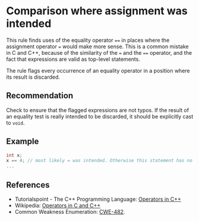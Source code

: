 # Comparison where assignment was intended
This rule finds uses of the equality operator `==` in places where the assignment operator `=` would make more sense. This is a common mistake in C and C++, because of the similarity of the `=` and the `==` operator, and the fact that expressions are valid as top-level statements.

The rule flags every occurrence of an equality operator in a position where its result is discarded.


## Recommendation
Check to ensure that the flagged expressions are not typos. If the result of an equality test is really intended to be discarded, it should be explicitly cast to `void`.


## Example

```cpp
int x;
x == 4; // most likely = was intended. Otherwise this statement has no effect.
...

```

## References
* Tutorialspoint - The C++ Programming Language: [Operators in C++](http://www.tutorialspoint.com/cplusplus/cpp_operators.htm)
* Wikipedia: [Operators in C and C++](http://en.wikipedia.org/wiki/Operators_in_C_and_C%2B%2B#Comparison_operators.2Frelational_operators)
* Common Weakness Enumeration: [CWE-482](https://cwe.mitre.org/data/definitions/482.html).
